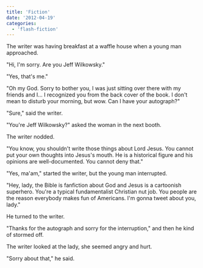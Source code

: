 ```yaml
---
title: 'Fiction'
date: '2012-04-19'
categories:
  - 'flash-fiction'
---
```


The writer was having breakfast at a waffle house when a young man approached.

<!-- truncate -->

"Hi, I'm sorry. Are you Jeff Wilkowsky."

"Yes, that's me."

"Oh my God. Sorry to bother you, I was just sitting over there with my friends
and I... I recognized you from the back cover of the book. I don't mean to
disturb your morning, but wow. Can I have your autograph?"

"Sure," said the writer.

"You're Jeff Wilkowsky?" asked the woman in the next booth.

The writer nodded.

"You know, you shouldn't write those things about Lord Jesus. You cannot put
your own thoughts into Jesus's mouth. He is a historical figure and his opinions
are well-documented. You cannot deny that."

"Yes, ma'am," started the writer, but the young man interrupted.

"Hey, lady, the Bible is fanfiction about God and Jesus is a cartoonish
superhero. You're a typical fundamentalist Christian nut job. You people are the
reason everybody makes fun of Americans. I'm gonna tweet about you, lady."

He turned to the writer.

"Thanks for the autograph and sorry for the interruption," and then he kind of
stormed off.

The writer looked at the lady, she seemed angry and hurt.

"Sorry about that," he said.
